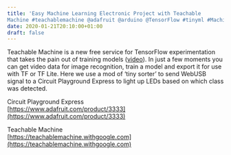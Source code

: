 ```yaml
---
title: 'Easy Machine Learning Electronic Project with Teachable
Machine #teachablemachine @adafruit @arduino @TensorFlow #tinyml #MachineLearning #ai #EdgeComputing #TensorFlow #arduino'
date: 2020-01-21T20:10:00+01:00
draft: false
---
```


Teachable Machine is a new free service for TensorFlow experimentation that takes the pain out of training models ([video](https://youtu.be/j43MLLRkTiE)). In just a few moments you can get video data for image recognition, train a model and export it for use with TF or TF Lite. Here we use a mod of ‘tiny sorter’ to send WebUSB signal to a Circuit Playground Express to light up LEDs based on which class was detected.

Circuit Playground Express  
[https://www.adafruit.com/product/3333](https://www.adafruit.com/product/3333)

Teachable Machine  
[https://teachablemachine.withgoogle.com](https://teachablemachine.withgoogle.com)